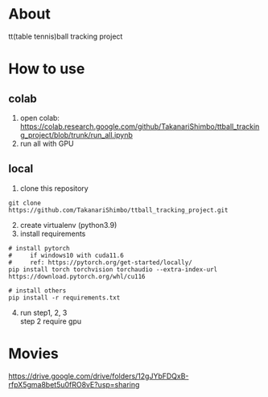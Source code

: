 # About
tt(table tennis)ball tracking project

# How to use
## colab
1. open colab: https://colab.research.google.com/github/TakanariShimbo/ttball_tracking_project/blob/trunk/run_all.ipynb
1. run all with GPU

## local
1. clone this repository
```
git clone https://github.com/TakanariShimbo/ttball_tracking_project.git
```
2. create virtualenv (python3.9)
3. install requirements 
```
# install pytorch
#     if windows10 with cuda11.6
#     ref: https://pytorch.org/get-started/locally/
pip install torch torchvision torchaudio --extra-index-url https://download.pytorch.org/whl/cu116

# install others
pip install -r requirements.txt
```
4. run step1, 2, 3  
step 2 require gpu

# Movies
https://drive.google.com/drive/folders/12gJYbFDQxB-rfpX5gma8bet5u0fRO8vE?usp=sharing
